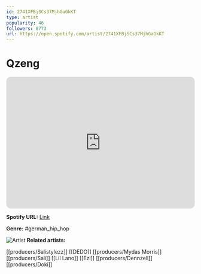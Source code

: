 ```yaml
---
id: 2741XFBjSCs37MjhGaGkKT
type: artist
popularity: 46
followers: 8773
url: https://open.spotify.com/artist/2741XFBjSCs37MjhGaGkKT
---
```

# Qzeng

<iframe style="border-radius:12px" src="https://open.spotify.com/embed/artist/2741XFBjSCs37MjhGaGkKT" width="100%" height="352" frameBorder="0" allowfullscreen="" allow="autoplay; clipboard-write; encrypted-media; fullscreen; picture-in-picture" loading="lazy"></iframe>

**Spotify URL:** [Link](https://open.spotify.com/artist/2741XFBjSCs37MjhGaGkKT)

**Genre:**  #german_hip_hop

![Artist](https://i.scdn.co/image/ab6761610000e5eb14e715a129c24c0719e27ea1)
**Related artists:**

[[producers/Salistylezz]]
[[DEDO]]
[[producers/Mydas Morris]]
[[producers/Sali]]
[[Lil Lano]]
[[Ezi]]
[[producers/Dennzell]]
[[producers/Doki]]
